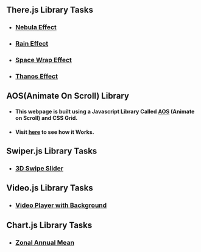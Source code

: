 ## There.js Library Tasks ##

* ### [Nebula Effect](https://nil1729.github.io/Javascript-Library/three.js/nebula/.) ###
* ### [Rain Effect](https://nil1729.github.io/Javascript-Library/three.js/rain-effect/.) ###
* ### [Space Wrap Effect](https://nil1729.github.io/Javascript-Library/three.js/space-wrap/.) ###
* ### [Thanos Effect](https://nil1729.github.io/Javascript-Library/three.js/thanos-effect/.) ###

## AOS(Animate On Scroll) Library ##

* #### This webpage is built using a Javascript Library Called [AOS](https://github.com/michalsnik/aos) (Animate on Scroll) and CSS Grid.

* #### Visit [here](https://nil1729.github.io/Javascript-Library/AOS-Grid/) to see how it Works.

## Swiper.js Library Tasks ##

* ### [3D Swipe Slider](https://nil1729.github.io/Javascript-Library/swiper.js/)

## Video.js Library Tasks ##

* ### [Video Player with Background](https://nil1729.github.io/Javascript-Library/video.js/)

## Chart.js Library Tasks ##
* ### [Zonal Annual Mean](https://nil1729.github.io/Javascript-Library/chart.js/)
